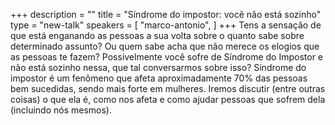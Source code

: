 +++
description = ""
title = "Síndrome do impostor: você não está sozinho"
type = "new-talk"
speakers = [
        "marco-antonio",
]
+++
Tens a sensação de que está enganando as pessoas a sua volta sobre o quanto sabe sobre determinado assunto? Ou quem sabe acha que não merece os elogios que as pessoas te fazem? Possivelmente você sofre de Síndrome do Impostor e não está sozinho nessa, que tal conversarmos sobre isso? Síndrome do impostor é um fenômeno que afeta aproximadamente 70% das pessoas bem sucedidas, sendo mais forte em mulheres. Iremos discutir (entre outras coisas) o que ela é, como nos afeta e como ajudar pessoas que sofrem dela (incluindo nós mesmos).